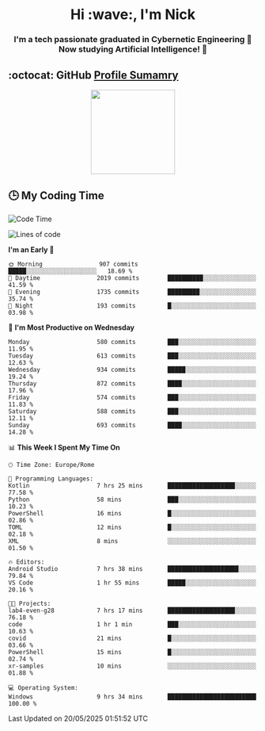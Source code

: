 <h1 align="center">Hi :wave:, I'm Nick</h1>

<h3 align="center">I'm a tech passionate graduated in Cybernetic Engineering 🤖<br>
Now studying Artificial Intelligence! 🧠</h3>


## :octocat: GitHub <a href="https://github.com/vn7n24fzkq/github-profile-summary-cards">Profile Sumamry</a>

<p align="center">
   <img style="height:170px;display:inline-block"  src="http://github-profile-summary-cards.vercel.app/api/cards/profile-details?username=CodeClimberNT&theme=github_dark" />
<!--    <img style="height:170px;display:inline-block"  src="http://github-profile-summary-cards.vercel.app/api/cards/repos-per-language?username=CodeClimberNT&theme=github_dark&exclude=" /> -->
</p>

 ## :clock3: My Coding Time 
 
<!--START_SECTION:waka-->
![Code Time](http://img.shields.io/badge/Code%20Time-559%20hrs%2053%20mins-blue)

![Lines of code](https://img.shields.io/badge/From%20Hello%20World%20I%27ve%20Written-5.0%20million%20lines%20of%20code-blue)

**I'm an Early 🐤** 

```text
🌞 Morning                907 commits         █████░░░░░░░░░░░░░░░░░░░░   18.69 % 
🌆 Daytime                2019 commits        ██████████░░░░░░░░░░░░░░░   41.59 % 
🌃 Evening                1735 commits        █████████░░░░░░░░░░░░░░░░   35.74 % 
🌙 Night                  193 commits         █░░░░░░░░░░░░░░░░░░░░░░░░   03.98 % 
```
📅 **I'm Most Productive on Wednesday** 

```text
Monday                   580 commits         ███░░░░░░░░░░░░░░░░░░░░░░   11.95 % 
Tuesday                  613 commits         ███░░░░░░░░░░░░░░░░░░░░░░   12.63 % 
Wednesday                934 commits         █████░░░░░░░░░░░░░░░░░░░░   19.24 % 
Thursday                 872 commits         ████░░░░░░░░░░░░░░░░░░░░░   17.96 % 
Friday                   574 commits         ███░░░░░░░░░░░░░░░░░░░░░░   11.83 % 
Saturday                 588 commits         ███░░░░░░░░░░░░░░░░░░░░░░   12.11 % 
Sunday                   693 commits         ████░░░░░░░░░░░░░░░░░░░░░   14.28 % 
```


📊 **This Week I Spent My Time On** 

```text
🕑︎ Time Zone: Europe/Rome

💬 Programming Languages: 
Kotlin                   7 hrs 25 mins       ███████████████████░░░░░░   77.58 % 
Python                   58 mins             ███░░░░░░░░░░░░░░░░░░░░░░   10.23 % 
PowerShell               16 mins             █░░░░░░░░░░░░░░░░░░░░░░░░   02.86 % 
TOML                     12 mins             █░░░░░░░░░░░░░░░░░░░░░░░░   02.18 % 
XML                      8 mins              ░░░░░░░░░░░░░░░░░░░░░░░░░   01.50 % 

🔥 Editors: 
Android Studio           7 hrs 38 mins       ████████████████████░░░░░   79.84 % 
VS Code                  1 hr 55 mins        █████░░░░░░░░░░░░░░░░░░░░   20.16 % 

🐱‍💻 Projects: 
lab4-even-g28            7 hrs 17 mins       ███████████████████░░░░░░   76.18 % 
code                     1 hr 1 min          ███░░░░░░░░░░░░░░░░░░░░░░   10.63 % 
covid                    21 mins             █░░░░░░░░░░░░░░░░░░░░░░░░   03.66 % 
PowerShell               15 mins             █░░░░░░░░░░░░░░░░░░░░░░░░   02.74 % 
xr-samples               10 mins             ░░░░░░░░░░░░░░░░░░░░░░░░░   01.88 % 

💻 Operating System: 
Windows                  9 hrs 34 mins       █████████████████████████   100.00 % 
```


 Last Updated on 20/05/2025 01:51:52 UTC
<!--END_SECTION:waka-->

